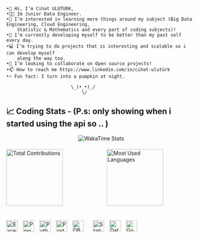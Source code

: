     •👋 Hi, I’m Cihat ULUTURK,
    •🧑‍💼 Im Junior Data Engineer.
    •👀 I’m interested in learning more things around my subject (Big Data Engineering, Cloud Engineering, 
        Statistic & Mathematics and every part of coding subjects)!
    •🌱 I’m currently developing myself to be better than my past self every day.
    •💻 I’m trying to do projects that is interesting and scalable so i can develop myself 
        along the way too.
    •💞️ I’m looking to collaborate on Open source projects!
    •📫 How to reach me https://www.linkedin.com/in/cihat-ulutürk
    •⚡ Fun fact: I turn into a pumpkin at night.
                                        
                            \_(•_•)_/
                                \/

              
## 📈 Coding Stats - (P.s: only showing when i started using the api so .. )
<div align="center">
  <img src="https://github-readme-stats.vercel.app/api/wakatime?username=waltzofflowers&layout=compact&range=all_time&theme=dark&hide_progress=true&hide_title=true&custom_title=My%20WakaTime%20Stats" alt="WakaTime Stats" />
</div>

<div style="display: flex; justify-content: center; width: 100%; gap: 30px; margin-top: 20px;">
  <img src="https://github-readme-stats.vercel.app/api?username=waltzofflowers&count_private=true&show_icons=true&hide=prs&theme=dark" alt="Total Contributions" height="150" style="vertical-align: middle; width: auto; flex-grow: 1;"/>
  <img src="https://github-readme-stats.vercel.app/api/top-langs/?username=waltzofflowers&layout=compact&theme=dark&langs_count=10" alt="Most Used Languages" height="150" style="vertical-align: middle; width: auto; flex-grow: 1;"/>
</div>

#

<span style="padding-right: 10px;">
  <img src="https://img.shields.io/badge/Excel-217346?style=flat-square&logo=microsoft-excel&logoColor=white" alt="Excel" height="30"/>
</span>
<span style="padding-right: 10px;">
  <img src="https://img.shields.io/badge/Power_BI-F2C811?style=flat-square&logo=power-bi&logoColor=black" alt="Power BI" height="30"/>
</span>
<span style="padding-right: 10px;">
  <img src="https://img.shields.io/badge/Python-3776AB?style=flat-square&logo=python&logoColor=white" alt="Python" height="30"/>
</span>
<span style="padding-right: 10px;">
  <img src="https://img.shields.io/badge/SQL Server-4169E1?style=flat-square&logo=postgresql&logoColor=white" alt="PostgreSQL" height="30"/>
</span>
<span style="padding-right: 10px;">
  <img src="https://img.shields.io/badge/DBMS-3E4A89?style=flat-square&logo=databricks&logoColor=white" alt="DBMS" height="30" style="padding-right: 10;"/>
</span>
<span style="padding-right: 10px;">
  <img src="https://img.shields.io/badge/Statistics-4CAF50?style=flat-square&logo=google-analytics&logoColor=white" alt="Statistics" height="30"/>
</span>
<span style="padding-right: 10px;">
  <img src="https://img.shields.io/badge/Data_Visualization-FF6F00?style=flat-square&logo=tableau&logoColor=white" alt="Data Visualization" height="30"/>
</span>
<span style="padding-right: 10px;">
  <img src="https://img.shields.io/badge/Google_Cloud-4285F4?style=flat-square&logo=google-cloud&logoColor=white" alt="Google Cloud" height="30"/>
</span>
